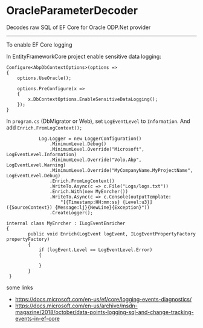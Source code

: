 # OracleParameterDecoder

Decodes raw SQL of EF Core for Oracle ODP.Net provider

---

To enable EF Core logging

In EntityFrameworkCore project enable sensitive data logging:

```
Configure<AbpDbContextOptions>(options =>
{
	options.UseOracle();
  
	options.PreConfigure(x =>
	{
		x.DbContextOptions.EnableSensitiveDataLogging();
	});
}
```

In `program.cs` (DbMigrator or Web), set `LogEventLevel` to `Information`. And add `Enrich.FromLogContext();`

```
            Log.Logger = new LoggerConfiguration()
                .MinimumLevel.Debug()
                .MinimumLevel.Override("Microsoft", LogEventLevel.Information)
                .MinimumLevel.Override("Volo.Abp", LogEventLevel.Warning)
                .MinimumLevel.Override("MyCompanyName.MyProjectName", LogEventLevel.Debug)
                .Enrich.FromLogContext()
                .WriteTo.Async(c => c.File("Logs/logs.txt"))
                .Enrich.With(new MyEnrcher())
                .WriteTo.Async(c => c.Console(outputTemplate:
                    "[{Timestamp:HH:mm:ss} {Level:u3}] ({SourceContext}) {Message:lj}{NewLine}{Exception}"))
                .CreateLogger();                

```

```
internal class MyEnrcher : ILogEventEnricher
{
        public void Enrich(LogEvent logEvent, ILogEventPropertyFactory propertyFactory)
        {
            if (logEvent.Level == LogEventLevel.Error)
            {

            }
        }
 }
```

some links

* https://docs.microsoft.com/en-us/ef/core/logging-events-diagnostics/
* https://docs.microsoft.com/en-us/archive/msdn-magazine/2018/october/data-points-logging-sql-and-change-tracking-events-in-ef-core
 
